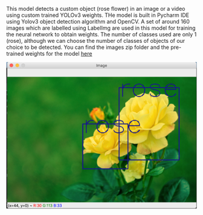 
This model detects a custom object (rose flower) in an image or a video using custom trained YOLOv3 weights. THe model is built in Pycharm IDE using Yolov3 object detection algorithm and OpenCV. A set of around 160 images which are labelled using LabelImg are used in this model for training the neural network to obtain weights. The number of classes used are only 1 (rose), although we can choose the number of classes of objects of our choice to be detected.  You can find the images zip folder and the pre-trained weights for the model <a href='https://drive.google.com/drive/folders/1XkKcsguFQ6qwgggkPtDNcOFGsZ6x29ON?usp=sharing'>here</a>



<img src='images/Screenshot 2020-11-09 at 12.41.53 PM.png' />
